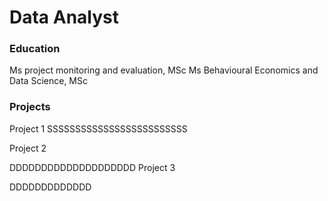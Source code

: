 # Data Analyst 

### Education

Ms project monitoring and evaluation, MSc
Ms Behavioural Economics and Data Science, MSc

### Projects
Project 1
SSSSSSSSSSSSSSSSSSSSSSSSS

Project 2

DDDDDDDDDDDDDDDDDDDD
Project 3

DDDDDDDDDDDDD
